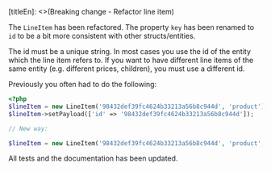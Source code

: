 [titleEn]: <>(Breaking change - Refactor line item)

The `LineItem` has been refactored. The property `key` has been renamed to `id` to be a bit more consistent
with other structs/entities.

The id must be a unique string. In most cases you use the id of the entity which the line item refers to.
If you want to have different line items of the same entity (e.g. different prices, children), you must use a different id.

Previously you often had to do the following:
```php
<?php
$lineItem = new LineItem('98432def39fc4624b33213a56b8c944d', 'product');
$lineItem->setPayload(['id' => '98432def39fc4624b33213a56b8c944d']);

// New way:

$lineItem = new LineItem('98432def39fc4624b33213a56b8c944d', 'product', '98432def39fc4624b33213a56b8c944d');
```

All tests and the documentation has been updated.